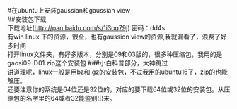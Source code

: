 #在ubuntu上安装gaussian和gaussian view  
##安装包下载  
下载地址(http://pan.baidu.com/s/1i3oq79j) 密码：dd4s  
有win linux 下的资源，很全，也有gaussion view的资源,我就漏看了，浪费了好多时间  
打开linux文件夹，有好多版本，分别是09和03版的，很多种压缩包，我用的是gaosi09-D01.zip这个安装包 
 ###小白科普部分，大神跳过  
讲道理呢，linux一般是用bz和.gz的安装包，不过我用的ubuntu16了，zip的也能解压。  
还要注意你的系统是64位还是32位的，对应的要下载64位或32位的安装包。从压缩包的名字里的64或者32能鉴别出来。  




